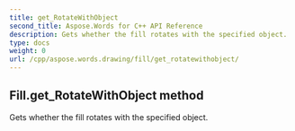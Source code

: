 ```yaml
---
title: get_RotateWithObject
second_title: Aspose.Words for C++ API Reference
description: Gets whether the fill rotates with the specified object. 
type: docs
weight: 0
url: /cpp/aspose.words.drawing/fill/get_rotatewithobject/
---
```

## Fill.get_RotateWithObject method


Gets whether the fill rotates with the specified object.

